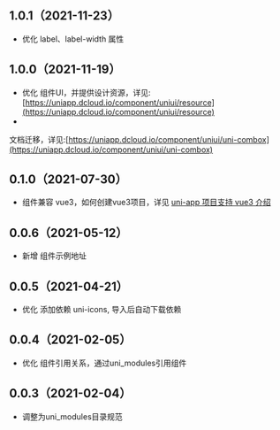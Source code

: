 ## 1.0.1（2021-11-23）

- 优化 label、label-width 属性

## 1.0.0（2021-11-19）

- 优化
  组件UI，并提供设计资源，详见:[https://uniapp.dcloud.io/component/uniui/resource](https://uniapp.dcloud.io/component/uniui/resource)
-

文档迁移，详见:[https://uniapp.dcloud.io/component/uniui/uni-combox](https://uniapp.dcloud.io/component/uniui/uni-combox)

## 0.1.0（2021-07-30）

- 组件兼容 vue3，如何创建vue3项目，详见 [uni-app 项目支持 vue3 介绍](https://ask.dcloud.net.cn/article/37834)

## 0.0.6（2021-05-12）

- 新增 组件示例地址

## 0.0.5（2021-04-21）

- 优化 添加依赖 uni-icons, 导入后自动下载依赖

## 0.0.4（2021-02-05）

- 优化 组件引用关系，通过uni_modules引用组件

## 0.0.3（2021-02-04）

- 调整为uni_modules目录规范

